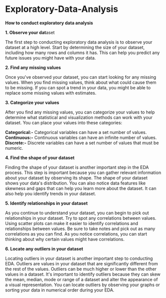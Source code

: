 # Exploratory-Data-Analysis

**How to conduct exploratory data analysis**

**1. Observe your dat**aset

The first step to conducting exploratory data analysis is to observe your dataset at a high level. Start by determining the size of your dataset, including how many rows and columns it has. This can help you predict any future issues you might have with your data.

**2. Find any missing values**

Once you've observed your dataset, you can start looking for any missing values. When you find missing values, think about what could cause them to be missing. If you can spot a trend in your data, you might be able to replace some missing values with estimates.

**3. Categorize your values**

After you find any missing values, you can categorize your values to help determine what statistical and visualization methods can work with your dataset. You can place your values into these categories:

**Categorical:-** Categorical variables can have a set number of values.
**Continuous:-** Continuous variables can have an infinite number of values.
**Discrete:-** Discrete variables can have a set number of values that must be numeric.

**4. Find the shape of your dataset**

Finding the shape of your dataset is another important step in the EDA process. This step is important because you can gather relevant information about your dataset by observing its shape. The shape of your dataset shows your data's distribution. You can also notice data features like skewness and gaps that can help you learn more about the dataset. It can also help you identify trends in your dataset.

**5. Identify relationships in your dataset**

As you continue to understand your dataset, you can begin to pick out relationships in your dataset. Try to spot any correlations between values. Using scatter plots can make it easier to identify correlations and relationships between values. Be sure to take notes and pick out as many correlations as you can find. As you notice correlations, you can start thinking about why certain values might have correlations.

**6. Locate any outliers in your dataset**

Locating outliers in your dataset is another important step to conducting EDA. Outliers are values in your dataset that are significantly different from the rest of the values. Outliers can be much higher or lower than the other values in a dataset. It's important to identify outliers because they can skew the mean, median, mode or range of a dataset and alter the appearance of a visual representation. You can locate outliers by observing your graphs or sorting your data in numerical order during your EDA.
